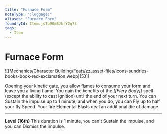 ```yaml
---
title: "Furnace Form"
noteType: ":luggage:"
aliases: "Furnace Form"
foundryId: Item.jsTp90mBJkrY2q73
tags:
  - Item
---
```


# Furnace Form
![[Mechanics/Character Building/Feats/zz_asset-files/icons-sundries-books-book-red-exclamation.webp|150]]

Opening your kinetic gate, you allow flames to consume your form and leave you a living flame. You gain the benefits of the _[[Fiery Body]]_ spell (except the ability to cast ignition) until the end of your next turn. You can Sustain the impulse up to 1 minute, and when you do, you can Fly up to half your fly Speed. Your fire Elemental Blasts deal an additional die of damage.

* * *

**Level (16th)** This duration is 1 minute, you can't Sustain the impulse, and you can Dismiss the impulse.
